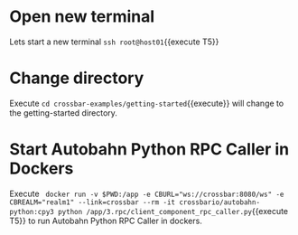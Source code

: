 # Open new terminal 
Lets start a new terminal `ssh root@host01`{{execute T5}} 

# Change directory
Execute `cd crossbar-examples/getting-started`{{execute}} will change to the getting-started directory.

# Start Autobahn Python RPC Caller in Dockers 
Execute ` docker run -v $PWD:/app -e CBURL="ws://crossbar:8080/ws" -e CBREALM="realm1" --link=crossbar --rm -it crossbario/autobahn-python:cpy3 python /app/3.rpc/client_component_rpc_caller.py`{{execute T5}} to run Autobahn Python RPC Caller  in dockers.
